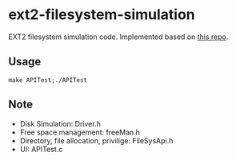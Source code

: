 # ext2-filesystem-simulation
EXT2 filesystem simulation code. Implemented based on [this repo](https://github.com/deanaarons/ext2-filesystem-simulation).

## Usage
`make APITest;./APITest`

## Note
- Disk Simulation: Driver.h
- Free space management: freeMan.h
- Directory, file allocation, privilige: FileSysApi.h
- UI: APITest.c
